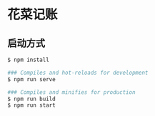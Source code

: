 # 花菜记账

## 启动方式
``` bash
$ npm install

### Compiles and hot-reloads for development
$ npm run serve

### Compiles and minifies for production
$ npm run build
$ npm run start
```


